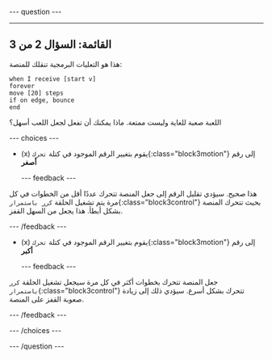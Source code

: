 
--- question ---

---
القائمة: السؤال 2 من 3
---

هذا هو التعليات البرمجية تنقلك للمنصة:

```blocks3
when I receive [start v]
forever
move [20] steps
if on edge, bounce
end
```

اللعبة صعبة للغاية وليست ممتعة. ماذا يمكنك أن تفعل لجعل اللعب أسهل؟

--- choices ---

- (x) يقوم بتغيير الرقم الموجود في كتلة `تحرك`{:class="block3motion"} إلى رقم **أصغر**

  --- feedback ---

هذا صحيح. سيؤدي تقليل الرقم إلى جعل المنصة تتحرك عددًا أقل من الخطوات في كل مرة يتم تشغيل الحلقة `كرر باستمرار`{:class="block3control"} بحيث تتحرك المنصة بشكل أبطأ. هذا يجعل من السهل القفز.

  --- /feedback ---

- (x) يقوم بتغيير الرقم الموجود في كتلة `تحرك`{:class="block3motion"} إلى رقم **أكبر**

  --- feedback ---

جعل المنصة تتحرك بخطوات أكثر في كل مرة سيجعل تشغيل الحلقة `كرر باستمرار`{:class="block3control"} تتحرك بشكل أسرع. سيؤدي ذلك إلى زيادة صعوبة القفز على المنصة.

  --- /feedback ---

--- /choices ---

--- /question ---
